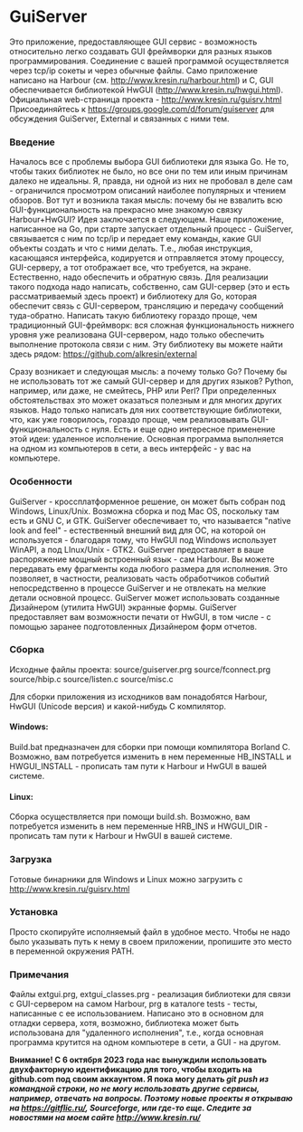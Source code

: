 ﻿# GuiServer

   Это приложение, предоставляющее GUI сервис - возможность относительно легко создавать GUI фреймворки для разных языков программирования.
   Соединение с вашей программой осуществляется через tcp/ip сокеты и через обычные файлы.
   Само приложение написано на Harbour (см. http://www.kresin.ru/harbour.html) и C, GUI обеспечивается библиотекой HwGUI (http://www.kresin.ru/hwgui.html).
   Официальная web-страница проекта - http://www.kresin.ru/guisrv.html
   Присоединяйтесь к https://groups.google.com/d/forum/guiserver для обсуждения GuiServer, External и связанных с ними тем.

### Введение
   Началось все с проблемы выбора GUI библиотеки для языка Go. Не то, чтобы таких библиотек не было, но все они по тем или иным причинам далеко не идеальны. Я, правда, ни одной из них не пробовал в деле сам - ограничился просмотром описаний наиболее популярных и чтением обзоров.
   Вот тут и возникла такая мысль: почему бы не взвалить всю GUI-функциональность на прекрасно мне знакомую связку Harbour+HwGUI?
   Идея заключается в следующем. Наше приложение, написанное на Go, при старте запускает отдельный процесс - GuiServer, связывается с ним по tcp/ip и передает ему команды, какие GUI объекты создать и что с ними делать. Т.е., любая инструкция, касающаяся интерфейса, кодируется и отправляется этому процессу, GUI-серверу, а тот отображает все, что требуется, на экране. Естественно, надо обеспечить и обратную связь.
   Для реализации такого подхода надо написать, собственно, сам GUI-сервер (это и есть рассматриваемый здесь проект) и библиотеку для Go, которая обеспечит связь с GUI-сервером, трансляцию и передачу сообщений туда-обратно. Написать такую библиотеку гораздо проще, чем традиционный GUI-фреймворк: вся сложная функциональность нижнего уровня уже реализована GUI-сервером, надо только обеспечить выполнение протокола связи с ним.
   Эту библиотеку вы можете найти здесь рядом: https://github.com/alkresin/external

   Сразу возникает и следующая мысль: а почему только Go? Почему бы не использовать тот же самый GUI-сервер и для других языков? Python, например, или даже, не смейтесь, PHP или Perl? При определенных обстоятельствах это может оказаться полезным и для многих других языков. Надо только написать для них соответствующие библиотеки, что, как уже говорилось, гораздо проще, чем реализовывать GUI-функциональность с нуля.
   Есть и еще одно интересное применение этой идеи: удаленное исполнение. Основная программа выполняется на одном из компьютеров в сети, а весь интерфейс - у вас на компьютере.

### Особенности
   GuiServer - кроссплатформенное решение, он может быть собран под Windows, Linux/Unix. Возможна сборка и под Mac OS, поскольку там есть и GNU C, и GTK.
   GuiServer обеспечивает то, что называется "native look and feel" - естественный внешний вид для ОС, на которой он используется - благодаря тому, что HwGUI под Windows использует WinAPI, а под LInux/Unix - GTK2.
   GuiServer предоставляет в ваше распоряжение мощный встроенный язык - сам Harbour. Вы можете передавать ему фрагменты кода любого размера для исполнения. Это позволяет, в частности, реализовать часть обработчиков событий непосредственно в процессе GuiServer и не отвлекать на мелкие детали основной процесс.
   GuiServer может использовать созданные Дизайнером (утилита HwGUI) экранные формы.
   GuiServer предоставляет вам возможности печати от HwGUI, в том числе - с помощью заранее подготовленных Дизайнером форм отчетов.

### Сборка
   Исходные файлы проекта:
      source/guiserver.prg
      source/fconnect.prg
      source/hbip.c
      source/listen.c
      source/misc.c

   Для сборки приложения из исходников вам понадобятся Harbour, HwGUI (Unicode версия) и какой-нибудь C компилятор.

#### Windows:
   Build.bat предназначен для сборки при помощи компилятора Borland C. Возможно, вам потребуется изменить в нем переменные HB_INSTALL и HWGUI_INSTALL - прописать там пути к Harbour и HwGUI в вашей системе.

#### Linux:
   Сборка осуществляется при помощи build.sh. Возможно, вам потребуется изменить в нем переменные HRB_INS и HWGUI_DIR - прописать там пути к Harbour и HwGUI в вашей системе.

### Загрузка
   Готовые бинарники для Windows и Linux можно загрузить с http://www.kresin.ru/guisrv.html

### Установка
   Просто скопируйте исполняемый файл в удобное место. Чтобы не надо было указывать путь к нему в своем приложении, пропишите это место в переменной окружения PATH.

### Примечания
   Файлы extgui.prg, extgui_classes.prg - реализация библиотеки для связи с GUI-сервером на самом Harbour, prg в каталоге tests - тесты, написанные с ее использованием. Написано это в основном для отладки сервера, хотя, возможно, библиотека может быть использована для "удаленного исполнения", т.е., когда основная программа крутится на одном компьютере в сети, а GUI - на другом.

<b>  Внимание! С 6 октября 2023 года нас вынуждили использовать двухфакторную идентификацию для того, чтобы 
   входить на github.com под своим аккаунтом. Я пока могу делать <i>git push<i> из командной строки, но не могу
   использовать другие сервисы, например, отвечать на вопросы. Поэтому новые проекты я открываю на 
   https://gitflic.ru/, Sourceforge, или где-то еще. Следите за новостями на моем сайте http://www.kresin.ru/ </b>
